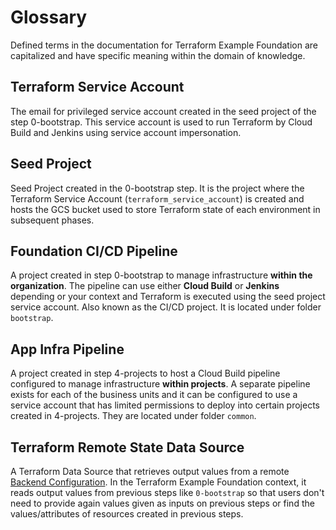 # Glossary

Defined terms in the documentation for Terraform Example Foundation are capitalized and have
specific meaning within the domain of knowledge.

## Terraform Service Account

The email for privileged service account created in the seed project of the step 0-bootstrap.
This service account is used to run Terraform by Cloud Build and Jenkins using service account impersonation.

## Seed Project

Seed Project created in the 0-bootstrap step. It is the project where the Terraform Service Account (`terraform_service_account`) is created and hosts the GCS bucket used to store Terraform state of each environment in subsequent phases.

## Foundation CI/CD Pipeline

A project created in step 0-bootstrap to manage infrastructure **within the organization**.
The pipeline can use either **Cloud Build** or **Jenkins** depending or your context and Terraform is executed using the seed project service account.
Also known as the CI/CD project.
It is located under folder `bootstrap`.

## App Infra Pipeline

A project created in step 4-projects to host a Cloud Build pipeline configured to manage infrastructure **within projects**.
A separate pipeline exists for each of the business units and it can be configured to use a service account that has limited permissions to deploy into certain projects created in 4-projects.
They are located under folder `common`.

## Terraform Remote State Data Source

A Terraform Data Source that retrieves output values from a remote [Backend Configuration](https://www.terraform.io/language/settings/backends/configuration).
In the Terraform Example Foundation context, it reads output values from previous steps like `0-bootstrap` so that users don't need to provide again values given as inputs on previous steps or find the values/attributes of resources created in previous steps.
